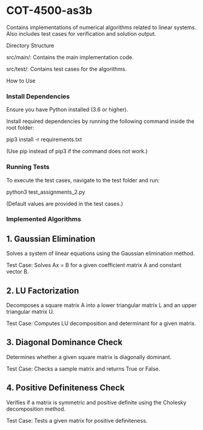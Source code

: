 # COT-4500-as3b

Contains implementations of numerical algorithms related to linear systems.
Also includes test cases for verification and solution output.

Directory Structure

  src/main/: Contains the main implementation code.
  
  src/test/: Contains test cases for the algorithms.

How to Use

### Install Dependencies

  Ensure you have Python installed (3.6 or higher).
  
  Install required dependencies by running the following command inside the root folder:
  
  pip3 install -r requirements.txt
  
  (Use pip instead of pip3 if the command does not work.)

### Running Tests

  To execute the test cases, navigate to the test folder and run:
  
  python3 test_assignments_2.py
  
  (Default values are provided in the test cases.)

### Implemented Algorithms

## 1. Gaussian Elimination

  Solves a system of linear equations using the Gaussian elimination method.
  
  Test Case: Solves Ax = B for a given coefficient matrix A and constant vector B.
    
## 2. LU Factorization

  Decomposes a square matrix A into a lower triangular matrix L and an upper triangular matrix U.
  
  Test Case: Computes LU decomposition and determinant for a given matrix.

## 3. Diagonal Dominance Check

  Determines whether a given square matrix is diagonally dominant.
  
  Test Case: Checks a sample matrix and returns True or False.

## 4. Positive Definiteness Check

  Verifies if a matrix is symmetric and positive definite using the Cholesky decomposition method.
  
  Test Case: Tests a given matrix for positive definiteness.


